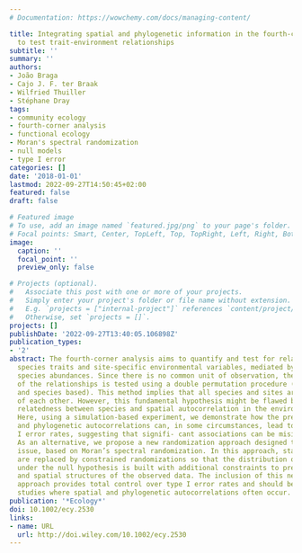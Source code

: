 ```yaml
---
# Documentation: https://wowchemy.com/docs/managing-content/

title: Integrating spatial and phylogenetic information in the fourth-corner analysis
  to test trait-environment relationships
subtitle: ''
summary: ''
authors:
- João Braga
- Cajo J. F. ter Braak
- Wilfried Thuiller
- Stéphane Dray
tags:
- community ecology
- fourth-corner analysis
- functional ecology
- Moran's spectral randomization
- null models
- type I error
categories: []
date: '2018-01-01'
lastmod: 2022-09-27T14:50:45+02:00
featured: false
draft: false

# Featured image
# To use, add an image named `featured.jpg/png` to your page's folder.
# Focal points: Smart, Center, TopLeft, Top, TopRight, Left, Right, BottomLeft, Bottom, BottomRight.
image:
  caption: ''
  focal_point: ''
  preview_only: false

# Projects (optional).
#   Associate this post with one or more of your projects.
#   Simply enter your project's folder or file name without extension.
#   E.g. `projects = ["internal-project"]` references `content/project/deep-learning/index.md`.
#   Otherwise, set `projects = []`.
projects: []
publishDate: '2022-09-27T13:40:05.106898Z'
publication_types:
- '2'
abstract: The fourth-corner analysis aims to quantify and test for relationships between
  species traits and site-specific environmental variables, mediated by site-specific
  species abundances. Since there is no common unit of observation, the significance
  of the relationships is tested using a double permutation procedure (site based
  and species based). This method implies that all species and sites are independent
  of each other. However, this fundamental hypothesis might be flawed because of phylogenetic
  relatedness between species and spatial autocorrelation in the environmental data.
  Here, using a simulation-based experiment, we demonstrate how the presence of spatial
  and phylogenetic autocorrelations can, in some circumstances, lead to inflated type
  I error rates, suggesting that signifi- cant associations can be misidentified.
  As an alternative, we propose a new randomization approach designed to avoid this
  issue, based on Moran’s spectral randomization. In this approach, standard permutations
  are replaced by constrained randomizations so that the distribution of the statistic
  under the null hypothesis is built with additional constraints to preserve the phylogenetic
  and spatial structures of the observed data. The inclusion of this new randomization
  approach provides total control over type I error rates and should be used in real
  studies where spatial and phylogenetic autocorrelations often occur.
publication: '*Ecology*'
doi: 10.1002/ecy.2530
links:
- name: URL
  url: http://doi.wiley.com/10.1002/ecy.2530
---
```

